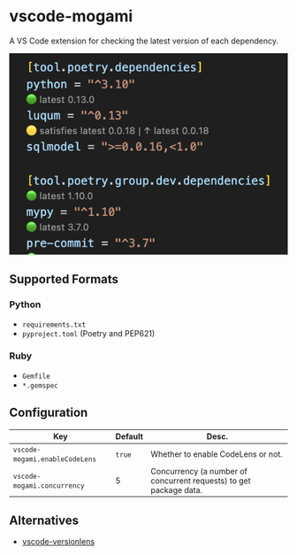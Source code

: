 # vscode-mogami

A VS Code extension for checking the latest version of each dependency.

![img](https://raw.githubusercontent.com/ninoseki/vscode-mogami/main/screenshots/1.png)

## Supported Formats

### Python

- `requirements.txt`
- `pyproject.toml` (Poetry and PEP621)

### Ruby

- `Gemfile`
- `*.gemspec`

## Configuration

| Key                            | Default | Desc.                                                              |
| ------------------------------ | ------- | ------------------------------------------------------------------ |
| `vscode-mogami.enableCodeLens` | `true`  | Whether to enable CodeLens or not.                                 |
| `vscode-mogami.concurrency`    | 5       | Concurrency (a number of concurrent requests) to get package data. |

## Alternatives

- [vscode-versionlens](https://gitlab.com/versionlens/vscode-versionlens)
